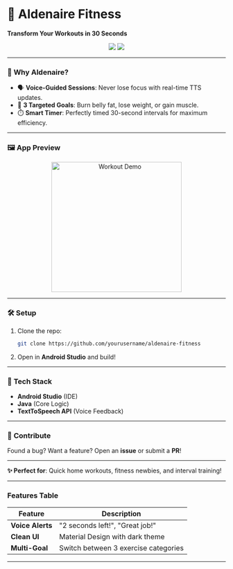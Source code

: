 
# 💪 Aldenaire Fitness  
**Transform Your Workouts in 30 Seconds**  

<div align="center">  
  <img src="C:\Users\HP\OneDrive\Pictures\Screenshots 1\Screenshot 2025-04-16 215634.png">  
  <img src="https://img.shields.io/badge/Language-Java-orange?style=flat">  
</div>  

---

### 🌟 **Why Aldenaire?**  
- 🗣️ **Voice-Guided Sessions**: Never lose focus with real-time TTS updates.  
- 🎯 **3 Targeted Goals**: Burn belly fat, lose weight, or gain muscle.  
- ⏱️ **Smart Timer**: Perfectly timed 30-second intervals for maximum efficiency.  

---

### 🖼️ **App Preview**  
<p align="center">  
  <img src="[E:\aldenairefitness\Images\Screenshot 2025-04-17 012855.png](https://github.com/omijr123/aldenairefitness/blob/main/Screenshot%202025-04-17%20012855.png?raw=true)" width="300" alt="Workout Demo">  
</p>  

---

### 🛠️ **Setup**  
1. Clone the repo:  
   ```bash  
   git clone https://github.com/yourusername/aldenaire-fitness  
   ```  
2. Open in **Android Studio** and build!  

---

### 🔧 **Tech Stack**  
- **Android Studio** (IDE)  
- **Java** (Core Logic)  
- **TextToSpeech API** (Voice Feedback)  

---

### 🤝 **Contribute**  
Found a bug? Want a feature? Open an **issue** or submit a **PR**!  

---  

**✨ Perfect for**: Quick home workouts, fitness newbies, and interval training!  

---  

### Features Table  
| Feature          | Description                          |  
|------------------|--------------------------------------|  
| **Voice Alerts** | "2 seconds left!", "Great job!"      |  
| **Clean UI**     | Material Design with dark theme      |  
| **Multi-Goal**   | Switch between 3 exercise categories |  

---  



